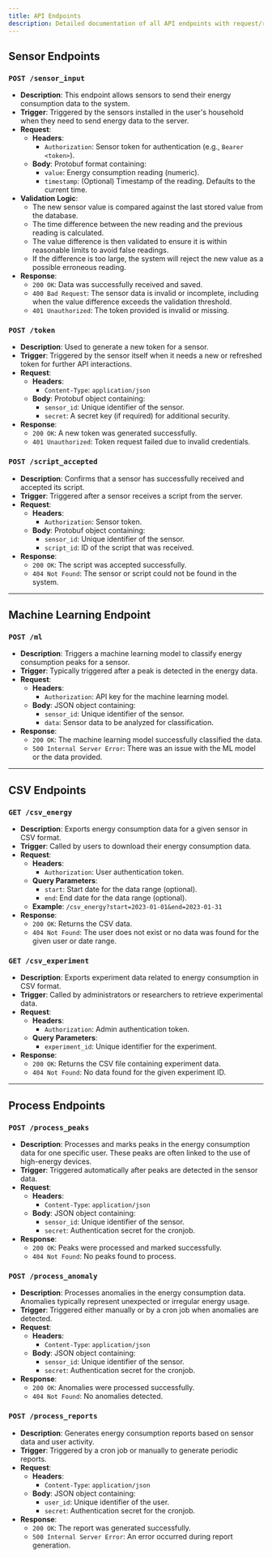 ```yaml
---
title: API Endpoints
description: Detailed documentation of all API endpoints with request/response structures and error handling.
---
```


## Sensor Endpoints

### `POST /sensor_input`
- **Description**: This endpoint allows sensors to send their energy consumption data to the system.
- **Trigger**: Triggered by the sensors installed in the user's household when they need to send energy data to the server.
- **Request**:
  - **Headers**:
    - `Authorization`: Sensor token for authentication (e.g., `Bearer <token>`).
  - **Body**: Protobuf format containing:
    - `value`: Energy consumption reading (numeric).
    - `timestamp`: (Optional) Timestamp of the reading. Defaults to the current time.
- **Validation Logic**:
  - The new sensor value is compared against the last stored value from the database.
  - The time difference between the new reading and the previous reading is calculated.
  - The value difference is then validated to ensure it is within reasonable limits to avoid false readings.
  - If the difference is too large, the system will reject the new value as a possible erroneous reading.
- **Response**:
  - `200 OK`: Data was successfully received and saved.
  - `400 Bad Request`: The sensor data is invalid or incomplete, including when the value difference exceeds the validation threshold.
  - `401 Unauthorized`: The token provided is invalid or missing.

### `POST /token`
- **Description**: Used to generate a new token for a sensor.
- **Trigger**: Triggered by the sensor itself when it needs a new or refreshed token for further API interactions.
- **Request**:
  - **Headers**:
    - `Content-Type`: `application/json`
  - **Body**: Protobuf object containing:
    - `sensor_id`: Unique identifier of the sensor.
    - `secret`: A secret key (if required) for additional security.
- **Response**:
  - `200 OK`: A new token was generated successfully.
  - `401 Unauthorized`: Token request failed due to invalid credentials.

### `POST /script_accepted`
- **Description**: Confirms that a sensor has successfully received and accepted its script.
- **Trigger**: Triggered after a sensor receives a script from the server.
- **Request**:
  - **Headers**:
    - `Authorization`: Sensor token.
  - **Body**: Protobuf object containing:
    - `sensor_id`: Unique identifier of the sensor.
    - `script_id`: ID of the script that was received.
- **Response**:
  - `200 OK`: The script was accepted successfully.
  - `404 Not Found`: The sensor or script could not be found in the system.

---

## Machine Learning Endpoint

### `POST /ml`
- **Description**: Triggers a machine learning model to classify energy consumption peaks for a sensor.
- **Trigger**: Typically triggered after a peak is detected in the energy data.
- **Request**:
  - **Headers**:
    - `Authorization`: API key for the machine learning model.
  - **Body**: JSON object containing:
    - `sensor_id`: Unique identifier of the sensor.
    - `data`: Sensor data to be analyzed for classification.
- **Response**:
  - `200 OK`: The machine learning model successfully classified the data.
  - `500 Internal Server Error`: There was an issue with the ML model or the data provided.

---

## CSV Endpoints

### `GET /csv_energy`
- **Description**: Exports energy consumption data for a given sensor in CSV format.
- **Trigger**: Called by users to download their energy consumption data.
- **Request**:
  - **Headers**:
    - `Authorization`: User authentication token.
  - **Query Parameters**:
    - `start`: Start date for the data range (optional).
    - `end`: End date for the data range (optional).
  - **Example**: `/csv_energy?start=2023-01-01&end=2023-01-31`
- **Response**:
  - `200 OK`: Returns the CSV data.
  - `404 Not Found`: The user does not exist or no data was found for the given user or date range.

### `GET /csv_experiment`
- **Description**: Exports experiment data related to energy consumption in CSV format.
- **Trigger**: Called by administrators or researchers to retrieve experimental data.
- **Request**:
  - **Headers**:
    - `Authorization`: Admin authentication token.
  - **Query Parameters**:
    - `experiment_id`: Unique identifier for the experiment.
- **Response**:
  - `200 OK`: Returns the CSV file containing experiment data.
  - `404 Not Found`: No data found for the given experiment ID.

---

## Process Endpoints

### `POST /process_peaks`
- **Description**: Processes and marks peaks in the energy consumption data for one specific user. These peaks are often linked to the use of high-energy devices.
- **Trigger**: Triggered automatically after peaks are detected in the sensor data.
- **Request**:
  - **Headers**:
    - `Content-Type`: `application/json`
  - **Body**: JSON object containing:
    - `sensor_id`: Unique identifier of the sensor.
    - `secret`: Authentication secret for the cronjob.
- **Response**:
  - `200 OK`: Peaks were processed and marked successfully.
  - `404 Not Found`: No peaks found to process.

### `POST /process_anomaly`
- **Description**: Processes anomalies in the energy consumption data. Anomalies typically represent unexpected or irregular energy usage.
- **Trigger**: Triggered either manually or by a cron job when anomalies are detected.
- **Request**:
  - **Headers**:
    - `Content-Type`: `application/json`
  - **Body**: JSON object containing:
    - `sensor_id`: Unique identifier of the sensor.
    - `secret`: Authentication secret for the cronjob.
- **Response**:
  - `200 OK`: Anomalies were processed successfully.
  - `404 Not Found`: No anomalies detected.

### `POST /process_reports`
- **Description**: Generates energy consumption reports based on sensor data and user activity.
- **Trigger**: Triggered by a cron job or manually to generate periodic reports.
- **Request**:
  - **Headers**:
    - `Content-Type`: `application/json`
  - **Body**: JSON object containing:
    - `user_id`: Unique identifier of the user.
    - `secret`: Authentication secret for the cronjob.
- **Response**:
  - `200 OK`: The report was generated successfully.
  - `500 Internal Server Error`: An error occurred during report generation.
